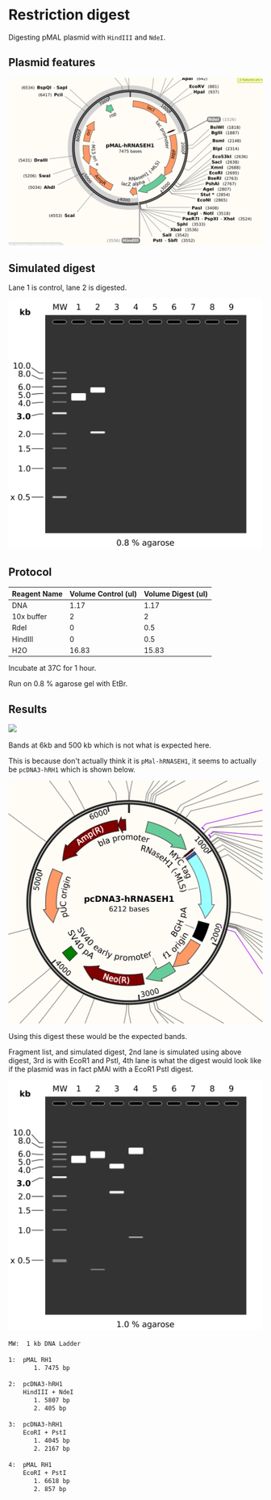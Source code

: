 # Restriction digest

Digesting pMAL plasmid with `HindIII` and `NdeI`.

## Plasmid features

![](images/pMAL_digest.png)

## Simulated digest

Lane 1 is control, lane 2 is digested.

![](images/pmal_hindIII_RdeI.png)

## Protocol

| Reagent Name | Volume Control (ul) | Volume Digest (ul) |
| ------------ | ------ | --------------------  |
| DNA | 1.17 | 1.17 |
| 10x buffer | 2 | 2 |
| RdeI | 0 | 0.5 |
| HindIII | 0 | 0.5 |
H2O | 16.83 | 15.83 |

Incubate at 37C for 1 hour.

Run on 0.8 % agarose gel with EtBr.

## Results

![](images/temp_2021-04-30_13h41m23s_pMAL_HindIII_RdeI_digest.png)

Bands at 6kb and 500 kb which is not what is expected here.

This is because don't actually think it is `pMal-hRNASEH1`, it seems to actually be `pcDNA3-hRH1` which is shown below. 

![](images/pcDNA3-hRH1.png)

Using this digest these would be the expected bands.


Fragment list, and simulated digest, 2nd lane is simulated using above digest, 3rd is with EcoR1 and PstI, 4th lane is what the digest would look like if the plasmid was in fact pMAl with a
EcoR1 PstI digest.

![](images/pcDNA3-hRNaseH1_ecor1_pstI.png)


```
MW:  1 kb DNA Ladder

1:  pMAL RH1
       1. 7475 bp

2:  pcDNA3-hRH1
    HindIII + NdeI
       1. 5807 bp
       2. 405 bp

3:  pcDNA3-hRH1
    EcoRI + PstI
       1. 4045 bp
       2. 2167 bp

4:  pMAL RH1
    EcoRI + PstI
       1. 6618 bp
       2. 857 bp
```

